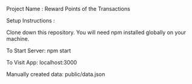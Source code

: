 Project Name : Reward Points of the Transactions

Setup Instructions :

Clone down this repository. You will need npm installed globally on your machine.

To Start Server: npm start

To Visit App:   localhost:3000

Manually created data: public/data.json